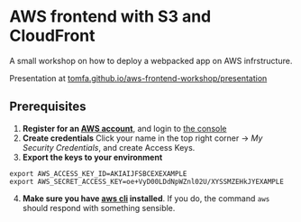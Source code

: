 # AWS frontend with S3 and CloudFront
A small workshop on how to deploy a webpacked app on AWS infrstructure.

Presentation at [tomfa.github.io/aws-frontend-workshop/presentation](https://tomfa.github.io/aws-frontend-workshop/presentation/#/)

## Prerequisites
1. **Register for an [AWS account](https://aws.amazon.com/free/)**, and login to [the console](https://console.aws.amazon.com/console/home)
2. **Create credentials**
Click your name in the top right corner -> *My Security Credentials*, and create Access Keys.
3. **Export the keys to your environment**
```
export AWS_ACCESS_KEY_ID=AKIAIJFSBCEXEXAMPLE
export AWS_SECRET_ACCESS_KEY=oe+VyD00LDdNpWZnl02U/XYSSMZEHkJYEXAMPLE
```
4. **Make sure you have [aws cli](http://docs.aws.amazon.com/cli/latest/userguide/installing.html) installed**.
If you do, the command ```aws``` should respond with something sensible.

